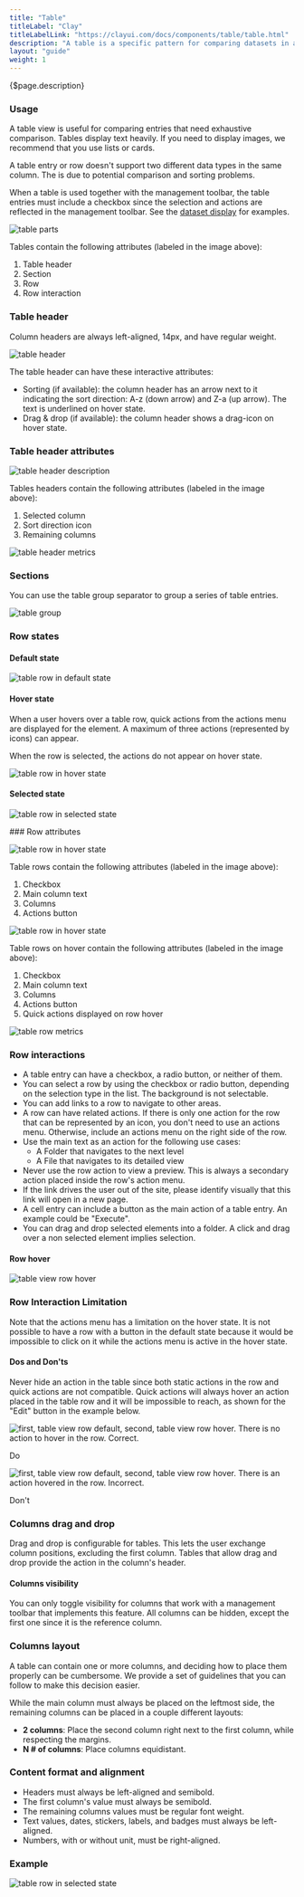 ```yaml
---
title: "Table"
titleLabel: "Clay"
titleLabelLink: "https://clayui.com/docs/components/table/table.html"
description: "A table is a specific pattern for comparing datasets in a very direct and analytical way."
layout: "guide"
weight: 1
---
```


<div class="page-description">{$page.description}</div>

### Usage

A table view is useful for comparing entries that need exhaustive comparison. Tables display text heavily. If you need to display images, we recommend that you use lists or cards.

A table entry or row doesn't support two different data types in the same column. The is due to potential comparison and sorting problems.

When a table is used together with the management toolbar, the table entries must include a checkbox since the selection and actions are reflected in the management toolbar. See the [dataset display](../dataset_display.html) for examples.

![table parts](../../../images/TableParts.jpg)

Tables contain the following attributes (labeled in the image above):
1. Table header
2. Section
3. Row
4. Row interaction

### Table header

Column headers are always left-aligned, 14px, and have regular weight.

![table header](../../../images/TableHeader.jpg)

The table header can have these interactive attributes:
* Sorting (if available): the column header has an arrow next to it indicating the sort direction: A-z (down arrow) and Z-a (up arrow). The text is underlined on hover state.
* Drag & drop (if available): the column header shows a drag-icon on hover state.

### Table header attributes

![table header description](../../../images/TableHeaderParts.jpg)

Tables headers contain the following attributes (labeled in the image above):

1. Selected column
2. Sort direction icon
3. Remaining columns

![table header metrics](../../../images/TableHeaderMetrics.jpg)

### Sections

You can use the table group separator to group a series of table entries.

![table group](../../../images/TableViewGroupSeparator.jpg)

### Row states

#### Default state

![table row in default state](../../../images/TableViewDefault.jpg)

#### Hover state

When a user hovers over a table row, quick actions from the actions menu are displayed for the element. A maximum of three actions (represented by icons) can appear.

When the row is selected, the actions do not appear on hover state.

![table row in hover state](../../../images/TableViewHover.jpg)

#### Selected state

![table row in selected state](../../../images/TableViewSelected.jpg)

### Row attributes

![table row in hover state](../../../images/TableViewDefaultParts.jpg)

Table rows contain the following attributes (labeled in the image above):

1. Checkbox
2. Main column text
3. Columns
4. Actions button

![table row in hover state](../../../images/TableViewHoverParts.jpg)

Table rows on hover contain the following attributes (labeled in the image above):

1. Checkbox
2. Main column text
3. Columns
4. Actions button
5. Quick actions displayed on row hover

![table row metrics](../../../images/TableRowMetrics.jpg)

### Row interactions

* A table entry can have a checkbox, a radio button, or neither of them.
* You can select a row by using the checkbox or radio button, depending on the selection type in the list. The background is not selectable.
* You can add links to a row to navigate to other areas.
* A row can have related actions. If there is only one action for the row that can be represented by an icon, you don't need to use an actions menu. Otherwise, include an actions menu on the right side of the row.
* Use the main text as an action for the following use cases:
	* A Folder that navigates to the next level
	* A File that navigates to its detailed view
* Never use the row action to view a preview. This is always a secondary action placed inside the row's action menu.
* If the link drives the user out of the site, please identify visually that this link will open in a new page.
* A cell entry can include a button as the main action of a table entry. An example could be "Execute".
* You can drag and drop selected elements into a folder. A click and drag over a non selected element implies selection.

#### Row hover

![table view row hover](../../../images/TableViewRowHover.gif)

### Row Interaction Limitation
Note that the actions menu has a limitation on the hover state. It is not possible to have a row with a button in the default state because it would be impossible to click on it while the actions menu is active in the hover state.

#### Dos and Don'ts

Never hide an action in the table since both static actions in the row and quick actions are not compatible. Quick actions will always hover an action placed in the table row and it will be impossible to reach, as shown for the "Edit" button in the example below.

<div class="dodont">
	<img class="do" src="../../../images/TableRowInteractionDo.jpg" alt="first, table view row default, second, table view row hover. There is no action to hover in the row. Correct.">
	<p class="do">Do</p>
</div>

<div class="dodont">
	<img class="dont" src="../../../images/TableRowInteractionDont.jpg" alt="first, table view row default, second, table view row hover. There is an action hovered in the row. Incorrect.">
	<p class="dont">Don't</p>
</div>


### Columns drag and drop

Drag and drop is configurable for tables. This lets the user exchange column positions, excluding the first column. Tables that allow drag and drop provide the action in the column's header.

#### Columns visibility

You can only toggle visibility for columns that work with a management toolbar that implements this feature. All columns can be hidden, except the first one since it is the reference column.

### Columns layout

A table can contain one or more columns, and deciding how to place them properly can be cumbersome. We provide a set of guidelines that you can follow to make this decision easier. 

While the main column must always be placed on the leftmost side, the remaining columns can be placed in a couple different layouts:
* **2 columns**: Place the second column right next to the first column, while respecting the margins.
* **N # of columns**: Place columns equidistant.

### Content format and alignment

* Headers must always be left-aligned and semibold.
* The first column's value must always be semibold.
* The remaining columns values must be regular font weight.
* Text values, dates, stickers, labels, and badges must always be left-aligned.
* Numbers, with or without unit, must be right-aligned.


### Example

![table row in selected state](../../../images/TableExample.jpg)
